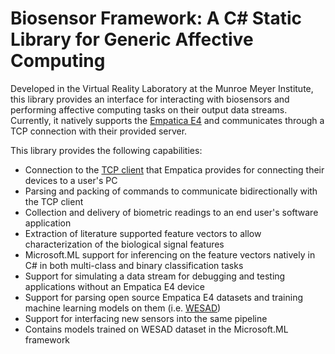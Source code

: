 # Biosensor Framework: A C# Static Library for Generic Affective Computing

Developed in the Virtual Reality Laboratory at the Munroe Meyer Institute, this library provides an interface for interacting with biosensors and performing affective computing tasks on their output data streams.  Currently, it natively supports the [Empatica E4](https://www.empatica.com/research/e4/) and communicates through a TCP connection with their provided server.  

This library provides the following capabilities:
-	Connection to the [TCP client](https://github.com/empatica/ble-client-windows) that Empatica provides for connecting their devices to a user's PC
-	Parsing and packing of commands to communicate bidirectionally with the TCP client
-	Collection and delivery of biometric readings to an end user's software application
-	Extraction of literature supported feature vectors to allow characterization of the biological signal features
-	Microsoft.ML support for inferencing on the feature vectors natively in C# in both multi-class and binary classification tasks
-	Support for simulating a data stream for debugging and testing applications without an Empatica E4 device
-	Support for parsing open source Empatica E4 datasets and training machine learning models on them (i.e. [WESAD](https://archive.ics.uci.edu/ml/datasets/WESAD+%28Wearable+Stress+and+Affect+Detection%29))
-	Support for interfacing new sensors into the same pipeline
-	Contains models trained on WESAD dataset in the Microsoft.ML framework
